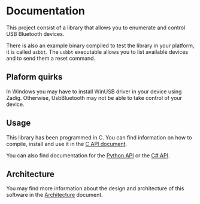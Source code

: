# Documentation

This project consist of a library that allows you to enumerate and control USB Bluetooth devices.

There is also an example binary compiled to test the library in your platform, it is called `usbbt`.
The `usbbt` executable allows you to list available devices and to send them a reset command.


## Plaform quirks

In Windows you may have to install WinUSB driver in your device using Zadig. Otherwise, UsbBluetooth may not be able to take control of your device.


## Usage

This library has been programmed in C. You can find information on how to compile, install and use it in the [C API document](API_C.md).

You can also find documentation for the [Python API](API_Python.md) or the [C# API](API_CSharp.md).


## Architecture

You may find more information about the design and architecture of this software in the [Architecture](Architecture.md) document.
